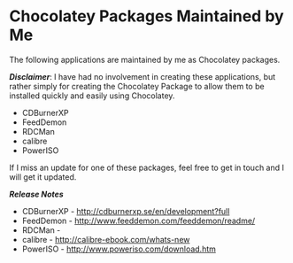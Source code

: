 Chocolatey Packages Maintained by Me
==================

The following applications are maintained by me as Chocolatey packages.  

***Disclaimer***: I have had no involvement in creating these applications, but rather simply for creating the Chocolatey Package to allow them to be installed quickly and easily using Chocolatey.

- CDBurnerXP 
- FeedDemon
- RDCMan
- calibre
- PowerISO

If I miss an update for one of these packages, feel free to get in touch and I will get it updated.

***Release Notes***

- CDBurnerXP - http://cdburnerxp.se/en/development?full
- FeedDemon - http://www.feeddemon.com/feeddemon/readme/
- RDCMan -
- calibre - http://calibre-ebook.com/whats-new
- PowerISO - http://www.poweriso.com/download.htm